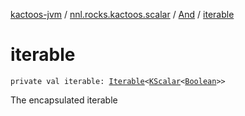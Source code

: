 [kactoos-jvm](../../index.md) / [nnl.rocks.kactoos.scalar](../index.md) / [And](index.md) / [iterable](./iterable.md)

# iterable

`private val iterable: `[`Iterable`](https://kotlinlang.org/api/latest/jvm/stdlib/kotlin.collections/-iterable/index.html)`<`[`KScalar`](../../nnl.rocks.kactoos/-k-scalar.md)`<`[`Boolean`](https://kotlinlang.org/api/latest/jvm/stdlib/kotlin/-boolean/index.html)`>>`

The encapsulated iterable

